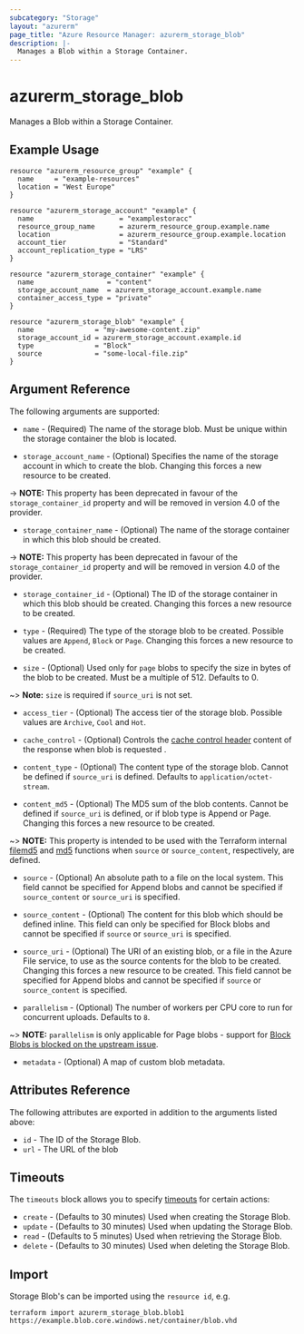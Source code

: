 ```yaml
---
subcategory: "Storage"
layout: "azurerm"
page_title: "Azure Resource Manager: azurerm_storage_blob"
description: |-
  Manages a Blob within a Storage Container.
---
```


# azurerm_storage_blob

Manages a Blob within a Storage Container.

## Example Usage

```hcl
resource "azurerm_resource_group" "example" {
  name     = "example-resources"
  location = "West Europe"
}

resource "azurerm_storage_account" "example" {
  name                     = "examplestoracc"
  resource_group_name      = azurerm_resource_group.example.name
  location                 = azurerm_resource_group.example.location
  account_tier             = "Standard"
  account_replication_type = "LRS"
}

resource "azurerm_storage_container" "example" {
  name                  = "content"
  storage_account_name  = azurerm_storage_account.example.name
  container_access_type = "private"
}

resource "azurerm_storage_blob" "example" {
  name               = "my-awesome-content.zip"
  storage_account_id = azurerm_storage_account.example.id
  type               = "Block"
  source             = "some-local-file.zip"
}
```

## Argument Reference

The following arguments are supported:

* `name` - (Required) The name of the storage blob. Must be unique within the storage container the blob is located.

* `storage_account_name` - (Optional) Specifies the name of the storage account in which to create the blob. Changing this forces a new resource to be created.

-> **NOTE:** This property has been deprecated in favour of the `storage_container_id` property and will be removed in version 4.0 of the provider.

* `storage_container_name` - (Optional) The name of the storage container in which this blob should be created.

-> **NOTE:** This property has been deprecated in favour of the `storage_container_id` property and will be removed in version 4.0 of the provider.

* `storage_container_id` - (Optional) The ID of the storage container in which this blob should be created.  Changing this forces a new resource to be created.

* `type` - (Required) The type of the storage blob to be created. Possible values are `Append`, `Block` or `Page`. Changing this forces a new resource to be created.

* `size` - (Optional) Used only for `page` blobs to specify the size in bytes of the blob to be created. Must be a multiple of 512. Defaults to 0.

~> **Note:** `size` is required if `source_uri` is not set.

* `access_tier` - (Optional) The access tier of the storage blob. Possible values are `Archive`, `Cool` and `Hot`.

* `cache_control` - (Optional) Controls the [cache control header](https://developer.mozilla.org/en-US/docs/Web/HTTP/Headers/Cache-Control) content of the response when blob is requested .

* `content_type` - (Optional) The content type of the storage blob. Cannot be defined if `source_uri` is defined. Defaults to `application/octet-stream`.

* `content_md5` - (Optional) The MD5 sum of the blob contents. Cannot be defined if `source_uri` is defined, or if blob type is Append or Page. Changing this forces a new resource to be created.

~> **NOTE:** This property is intended to be used with the Terraform internal [filemd5](https://www.terraform.io/docs/configuration/functions/filemd5.html) and [md5](https://www.terraform.io/docs/configuration/functions/md5.html) functions when `source` or `source_content`, respectively, are defined.

* `source` - (Optional) An absolute path to a file on the local system. This field cannot be specified for Append blobs and cannot be specified if `source_content` or `source_uri` is specified.

* `source_content` - (Optional) The content for this blob which should be defined inline. This field can only be specified for Block blobs and cannot be specified if `source` or `source_uri` is specified.

* `source_uri` - (Optional) The URI of an existing blob, or a file in the Azure File service, to use as the source contents
    for the blob to be created. Changing this forces a new resource to be created. This field cannot be specified for Append blobs and cannot be specified if `source` or `source_content` is specified.

* `parallelism` - (Optional) The number of workers per CPU core to run for concurrent uploads. Defaults to `8`.

~> **NOTE:** `parallelism` is only applicable for Page blobs - support for [Block Blobs is blocked on the upstream issue](https://github.com/tombuildsstuff/giovanni/issues/15).

* `metadata` - (Optional) A map of custom blob metadata.

## Attributes Reference

The following attributes are exported in addition to the arguments listed above:

* `id` - The ID of the Storage Blob.
* `url` - The URL of the blob

## Timeouts

The `timeouts` block allows you to specify [timeouts](https://www.terraform.io/docs/configuration/resources.html#timeouts) for certain actions:

* `create` - (Defaults to 30 minutes) Used when creating the Storage Blob.
* `update` - (Defaults to 30 minutes) Used when updating the Storage Blob.
* `read` - (Defaults to 5 minutes) Used when retrieving the Storage Blob.
* `delete` - (Defaults to 30 minutes) Used when deleting the Storage Blob.

## Import

Storage Blob's can be imported using the `resource id`, e.g.

```shell
terraform import azurerm_storage_blob.blob1 https://example.blob.core.windows.net/container/blob.vhd
```
